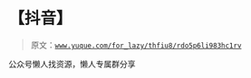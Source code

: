 # 【抖音】

> 原文：[`www.yuque.com/for_lazy/thfiu8/rdo5p6li983hc1rv`](https://www.yuque.com/for_lazy/thfiu8/rdo5p6li983hc1rv)



公众号懒人找资源，懒人专属群分享